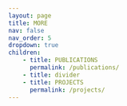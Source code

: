 ```yaml
---
layout: page
title: MORE
nav: false
nav_order: 5
dropdown: true
children:
    - title: PUBLICATIONS
      permalink: /publications/
    - title: divider
    - title: PROJECTS
      permalink: /projects/
---
```

